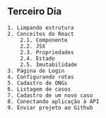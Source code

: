 ## Terceiro Dia
    1. Limpando estrutura
    2. Conceitos do React
        2.1. Componente
        2.2. JSX
        2.3. Propriedades
        2.4. Estado
        2.5. Imutabilidade
    3. Página de Login
    4. Configurando rotas
    5. Cadastro de ONGs
    6. Listagem de casos
    7. Cadastro de um novo caso
    8. Conectando aplicação à API
    9. Enviar projeto ao Github
